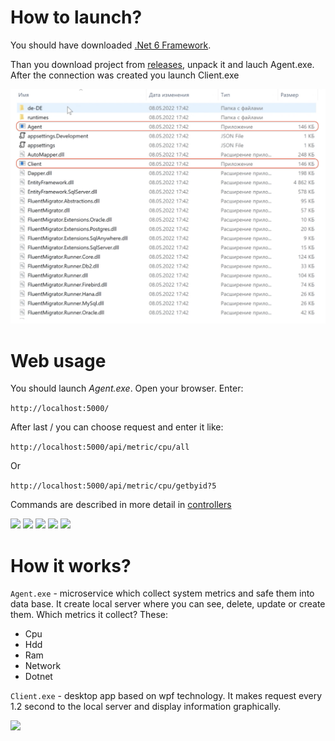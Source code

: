 
# How to launch?
You should have downloaded [.Net 6 Framework](https://dotnet.microsoft.com/en-us/download/dotnet/6.0).

Than you download project from [releases](https://github.com/ddoo5/Metrics-Client/releases), unpack it and lauch Agent.exe. After the connection was created you launch Client.exe


![](https://github.com/ddoo5/Metrics-Client/blob/vid/video/how%20to%20launch.png)

# Web usage
You should launch *Agent.exe*. Open your browser. Enter: 

```http://localhost:5000/```

After last / you can choose request and enter it like: 

```http://localhost:5000/api/metric/cpu/all```

Or

```http://localhost:5000/api/metric/cpu/getbyid?5```

Commands are described in more detail in [controllers](https://github.com/ddoo5/Metrics-Client/tree/main/Metrics%20Client%20Code/Agent/Controllers)


![](https://github.com/ddoo5/Metrics-Client/blob/vid/video/cpuexample.png)
![](https://github.com/ddoo5/Metrics-Client/blob/vid/video/dotnetexample.png)
![](https://github.com/ddoo5/Metrics-Client/blob/vid/video/hddexample.png)
![](https://github.com/ddoo5/Metrics-Client/blob/vid/video/networkexample.png)
![](https://github.com/ddoo5/Metrics-Client/blob/vid/video/ramexample.png)
# How it works?
```Agent.exe``` - microservice which collect system metrics and safe them into data base. It create local server where you can see, delete, update or create them. Which metrics it collect? These:

- Cpu
- Hdd
- Ram
- Network
- Dotnet

```Client.exe``` - desktop app based on wpf technology. It makes request every 1.2 second to the local server and display information graphically.


![](https://github.com/ddoo5/Metrics-Client/blob/vid/video/exampleofwork.png)

